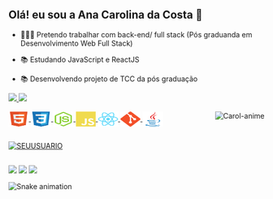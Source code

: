 ## Olá! eu sou a Ana Carolina da Costa :wave:



- 👩🏻‍💻 Pretendo trabalhar com back-end/ full stack (Pós graduanda em Desenvolvimento Web Full Stack)

- 📚 Estudando JavaScript e ReactJS

- 📚 Desenvolvendo projeto de TCC da pós graduação

<div>
  <a href="https://github.com/anacarol-costa">
  <img height="180em" src="https://github-readme-stats.vercel.app/api?username=anacarol-costa&show_icons=true&theme=dracula&include_all_commits=true&count_private=true"/>
  <img height="180em" src="https://github-readme-stats.vercel.app/api/top-langs/?username=anacarol-costa&layout=compact&langs_count=7&theme=dracula"/>
</div>
<div style="display: inline_block"><br>
    <img align="center" alt="Carol-HTML" height="30" width="40" src="https://raw.githubusercontent.com/devicons/devicon/master/icons/html5/html5-original.svg">
  <img align="center" alt="Carol-CSS" height="30" width="40" src="https://raw.githubusercontent.com/devicons/devicon/master/icons/css3/css3-original.svg">  
  <img align="center" alt="Carol-nodejs" height="30" width="40" src="https://raw.githubusercontent.com/devicons/devicon/master/icons/nodejs/nodejs-original.svg">
  <img align="center" alt="Carol-Js" height="30" width="40" src="https://raw.githubusercontent.com/devicons/devicon/master/icons/javascript/javascript-plain.svg">  
  <img align="center" alt="Carol-React" height="30" width="40" src="https://raw.githubusercontent.com/devicons/devicon/master/icons/react/react-original.svg">     
  <img align="center" alt="Carol-git" height="30" width="40" src="https://raw.githubusercontent.com/devicons/devicon/master/icons/git/git-original.svg">
  <img align="center" alt="Carol-java" height="30" width="40" src="https://raw.githubusercontent.com/devicons/devicon/master/icons/java/java-original.svg">
  <img align="right" alt="Carol-anime" src="https://cdn.discordapp.com/attachments/795358919417397249/825430589581688872/hi.gif">
</div>
  
  ##
  
  <div>
    <img src="https://komarev.com/ghpvc/?username=SEUUSUARIO&color=green" alt="SEUUSUARIO" /> 
  </div>  
  
  ##
  
  <div>    
  <a href="https://www.linkedin.com/in/ana-carolina-costa-91a74842/" target="_blank"><img src="https://img.shields.io/badge/-LinkedIn-%230077B5?style=for-the-badge&logo=linkedin&logoColor=white" target="_blank"></a> 
  <a href = "mailto:carol.costa2502@gmail.com"><img src="https://img.shields.io/badge/-Gmail-%23333?style=for-the-badge&logo=gmail&logoColor=white" target="_blank"></a>
 	<a href="https://www.twitch.tv/anacarolcost4" target="_blank"><img src="https://img.shields.io/badge/Twitch-9146FF?style=for-the-badge&logo=twitch&logoColor=white" target="_blank"></a>

![Snake animation](https://github.com/anacarol-costa/anacarol-costa/blob/output/github-contribution-grid-snake.svg) 

  </div>







